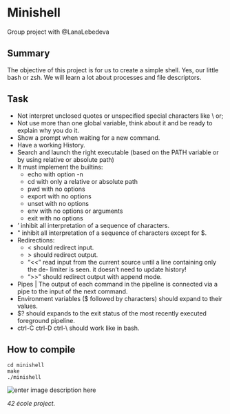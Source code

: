 ﻿# Minishell
Group project with @LanaLebedeva
## Summary
The objective of this project is for us to create a simple shell. Yes, our little bash or zsh. We will learn a lot about processes and file descriptors.
## Task
-  Not interpret unclosed quotes or unspecified special characters like \ or;
-  Not use more than one global variable, think about it and be ready to explain why you do it.
-  Show a prompt when waiting for a new command.
-  Have a working History.
- Search and launch the right executable (based on the PATH variable or by using relative or absolute path)
-   It must implement the builtins:
	-  echo with option -n
	-  cd with only a relative or absolute path
	- pwd with no options
	- export with no options
	- unset with no options
	- env with no options or arguments
	- exit with no options
-   ’ inhibit all interpretation of a sequence of characters.
-  " inhibit all interpretation of a sequence of characters except for $.
-  Redirections:
	-  < should redirect input.
	- \> should redirect output.
	-  “<<” read input from the current source until a line containing only the de- limiter is seen. it doesn’t need to update history!
	-  “>>” should redirect output with append mode.
- Pipes | The output of each command in the pipeline is connected via a pipe to the input of the next command.
- Environment variables ($ followed by characters) should expand to their values.
-  $? should expands to the exit status of the most recently executed foreground pipeline.
-  ctrl-C ctrl-D ctrl-\ should work like in bash.

## How to compile
	cd minishell
	make
	./minishell
![enter image description here](https://sun1-21.userapi.com/impg/CqgLKpkCiW-YVyf8B8iRLHS8vKFoFnmt470aJA/o6Ub19LvLYQ.jpg?size=1194x428&quality=96&sign=6f36a93ed3c913eca4c38b8b307fa976&type=album)

*42 école project.*
